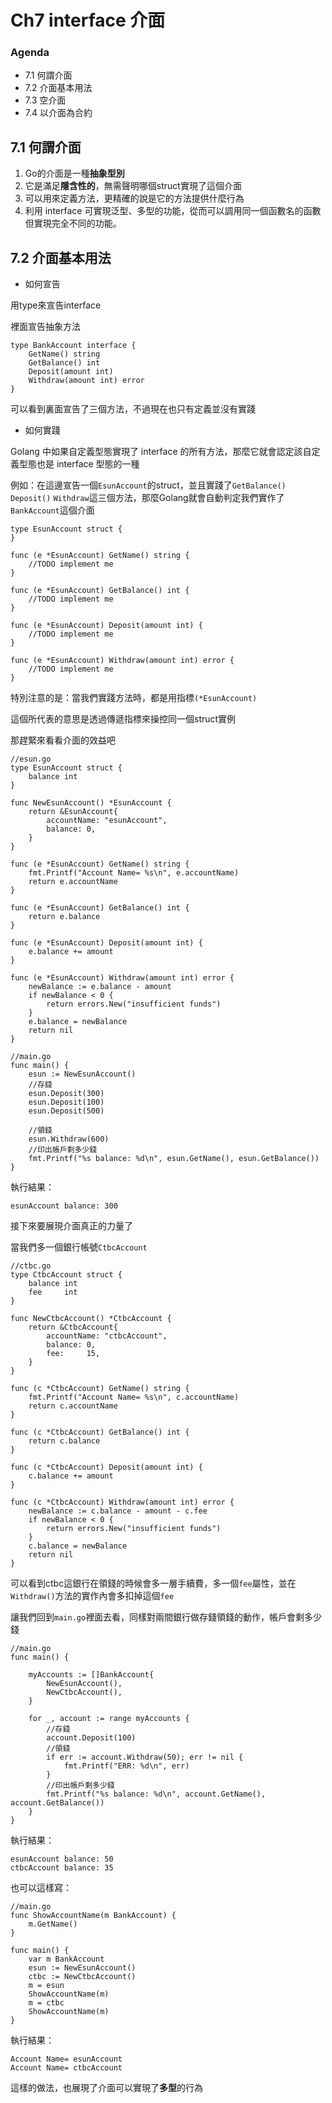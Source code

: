 # Ch7 interface 介面

### Agenda
- 7.1 何謂介面
- 7.2 介面基本用法
- 7.3 空介面
- 7.4 以介面為合約

## 7.1 何謂介面
1. Go的介面是一種**抽象型別**
2. 它是滿足**隱含性的**，無需聲明哪個struct實現了這個介面
3. 可以用來定義方法，更精確的說是它的方法提供什麼行為
4. 利用 interface 可實現泛型、多型的功能，從而可以調用同一個函數名的函數但實現完全不同的功能。

## 7.2 介面基本用法
- 如何宣告

用type來宣告interface

裡面宣告抽象方法
```
type BankAccount interface {
	GetName() string
	GetBalance() int
	Deposit(amount int)
	Withdraw(amount int) error
}
```
可以看到裏面宣告了三個方法，不過現在也只有定義並沒有實踐

- 如何實踐

Golang 中如果自定義型態實現了 interface 的所有方法，那麼它就會認定該自定義型態也是 interface 型態的一種

例如：在這邊宣告一個```EsunAccount```的struct，並且實踐了```GetBalance()``` ```Deposit()``` ```Withdraw```這三個方法，那麼Golang就會自動判定我們實作了```BankAccount```這個介面

```
type EsunAccount struct {
}

func (e *EsunAccount) GetName() string {
	//TODO implement me
}

func (e *EsunAccount) GetBalance() int {
	//TODO implement me
}

func (e *EsunAccount) Deposit(amount int) {
	//TODO implement me
}

func (e *EsunAccount) Withdraw(amount int) error {
	//TODO implement me
}
```
特別注意的是：當我們實踐方法時，都是用指標```(*EsunAccount)```

這個所代表的意思是透過傳遞指標來操控同一個struct實例

那趕緊來看看介面的效益吧
```
//esun.go
type EsunAccount struct {
	balance int
}

func NewEsunAccount() *EsunAccount {
	return &EsunAccount{
		accountName: "esunAccount",
		balance: 0,
	}
}

func (e *EsunAccount) GetName() string {
	fmt.Printf("Account Name= %s\n", e.accountName)
	return e.accountName
}

func (e *EsunAccount) GetBalance() int {
	return e.balance
}

func (e *EsunAccount) Deposit(amount int) {
	e.balance += amount
}

func (e *EsunAccount) Withdraw(amount int) error {
	newBalance := e.balance - amount
	if newBalance < 0 {
		return errors.New("insufficient funds")
	}
	e.balance = newBalance
	return nil
}
```

```
//main.go
func main() {
	esun := NewEsunAccount()
	//存錢
	esun.Deposit(300)
	esun.Deposit(100)
	esun.Deposit(500)

	//領錢
	esun.Withdraw(600)
	//印出帳戶剩多少錢
	fmt.Printf("%s balance: %d\n", esun.GetName(), esun.GetBalance())
}
```
執行結果：
```
esunAccount balance: 300
```
接下來要展現介面真正的力量了

當我們多一個銀行帳號```CtbcAccount```
```
//ctbc.go
type CtbcAccount struct {
	balance int
	fee     int
}

func NewCtbcAccount() *CtbcAccount {
	return &CtbcAccount{
		accountName: "ctbcAccount",
		balance: 0,
		fee:     15,
	}
}

func (c *CtbcAccount) GetName() string {
	fmt.Printf("Account Name= %s\n", c.accountName)
	return c.accountName
}

func (c *CtbcAccount) GetBalance() int {
	return c.balance
}

func (c *CtbcAccount) Deposit(amount int) {
	c.balance += amount
}

func (c *CtbcAccount) Withdraw(amount int) error {
	newBalance := c.balance - amount - c.fee
	if newBalance < 0 {
		return errors.New("insufficient funds")
	}
	c.balance = newBalance
	return nil
}
```
可以看到ctbc這銀行在領錢的時候會多一層手續費，多一個```fee```屬性，並在```Withdraw()```方法的實作內會多扣掉這個```fee```

讓我們回到```main.go```裡面去看，同樣對兩間銀行做存錢領錢的動作，帳戶會剩多少錢

```
//main.go
func main() {

	myAccounts := []BankAccount{
		NewEsunAccount(),
		NewCtbcAccount(),
	}

	for _, account := range myAccounts {
		//存錢
		account.Deposit(100)
		//領錢
		if err := account.Withdraw(50); err != nil {
			fmt.Printf("ERR: %d\n", err)
		}
		//印出帳戶剩多少錢
		fmt.Printf("%s balance: %d\n", account.GetName(), account.GetBalance())
	}
}
```
執行結果：
```
esunAccount balance: 50
ctbcAccount balance: 35
```
也可以這樣寫：
```
//main.go
func ShowAccountName(m BankAccount) {
	m.GetName()
}

func main() {
	var m BankAccount
	esun := NewEsunAccount()
	ctbc := NewCtbcAccount()
	m = esun
	ShowAccountName(m)
	m = ctbc
	ShowAccountName(m)
}
```
執行結果：
```
Account Name= esunAccount
Account Name= ctbcAccount
```
這樣的做法，也展現了介面可以實現了**多型**的行為
